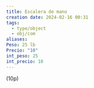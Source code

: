 ```yaml
---
title: Escalera de mano
creation date: 2024-02-16 00:31
tags:
  - type/object
  - obj/com
aliases: 
Peso: 25 lb
Precio: "10"
int_peso: 25
int_precio: 10
---
```


(10p)
